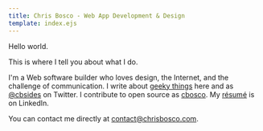 ```yaml
---
title: Chris Bosco - Web App Development & Design
template: index.ejs
---
```


Hello world.

This is where I tell you about what I do.

I'm a Web software builder who loves design, the Internet, and the challenge of communication.  I write about [geeky things](/posts.html) here and as [@cbsides](http://www.twitter.com/cbsides) on Twitter.  I contribute to open source as [cbosco](https://github.com/cbosco). My [résumé](http://www.linkedin.com/in/chrisbosco) is on LinkedIn.

You can contact me directly at [contact@chrisbosco.com](mailto:contact@chrisbosco.com).
